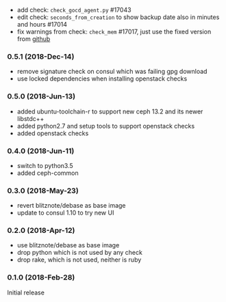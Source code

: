 * add check: `check_gocd_agent.py` #17043
* edit check: `seconds_from_creation` to show backup date also in minutes and
 hours #17014
* fix warnings from check: `check_mem` #17017, just use the fixed version from [github](https://github.com/jasonhancock/nagios-memory/blob/5c7b5620f74d6c2c280f378705883bc063a0f032/plugins/check_mem)

### 0.5.1 (2018-Dec-14)

 * remove signature check on consul which was failing gpg download
 * use locked dependencies when installing openstack checks

### 0.5.0 (2018-Jun-13)

 * added ubuntu-toolchain-r to support new ceph 13.2 and its newer libstdc++
 * added python2.7 and setup tools to support openstack checks
 * added openstack checks

### 0.4.0 (2018-Jun-11)

 * switch to python3.5
 * added ceph-common

### 0.3.0 (2018-May-23)

 * revert blitznote/debase as base image
 * update to consul 1.10 to try new UI

### 0.2.0 (2018-Apr-12)

 - use blitznote/debase as base image
 - drop python which is not used by any check
 - drop rake, which is not used, neither is ruby

### 0.1.0 (2018-Feb-28)

Initial release
